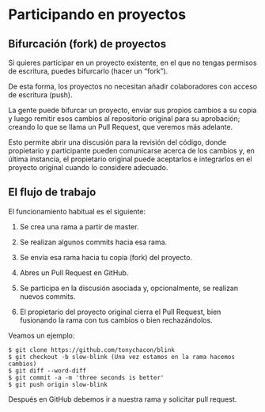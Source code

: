# Participando en proyectos

## Bifurcación (fork) de proyectos

Si quieres participar en un proyecto existente, en el que no tengas permisos de escritura, puedes bifurcarlo (hacer un “fork”). 

De esta forma, los proyectos no necesitan añadir colaboradores con acceso de escritura (push). 

La gente puede bifurcar un proyecto, enviar sus propios cambios a su copia y luego remitir esos cambios al repositorio original para su aprobación; creando lo que se llama un Pull Request, que veremos más adelante. 

Esto permite abrir una discusión para la revisión del código, donde propietario y participante pueden comunicarse acerca de los cambios y, en última instancia, el propietario original puede aceptarlos e integrarlos en el proyecto original cuando lo considere adecuado.

## El flujo de trabajo

El funcionamiento habitual es el siguiente:

1. Se crea una rama a partir de master.

2. Se realizan algunos commits hacia esa rama.

3. Se envía esa rama hacia tu copia (fork) del proyecto.

4. Abres un Pull Request en GitHub.

5. Se participa en la discusión asociada y, opcionalmente, se realizan nuevos commits.

6. El propietario del proyecto original cierra el Pull Request, bien fusionando la rama con tus cambios o bien rechazándolos.

Veamos un ejemplo:

```
$ git clone https://github.com/tonychacon/blink
$ git checkout -b slow-blink (Una vez estamos en la rama hacemos cambios)
$ git diff --word-diff
$ git commit -a -m 'three seconds is better'
$ git push origin slow-blink
```

Después en GitHub debemos ir a nuestra rama y solicitar pull request.

  